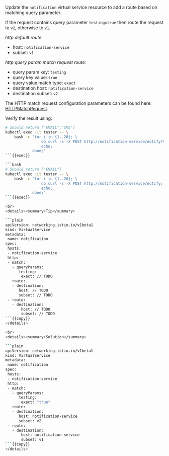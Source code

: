 Update the `notification` virtual service resource to add a route based on matching query parameter.

If the request contains query parameter `testing=true` then route the request to `v2`, otherwise to `v1`.

*http default route:*
* host: `notification-service`
* subset: `v1`

*http query param match request route:*
* query param key: `testing`
* query key value: `true`
* query value match type: `exact`
* destination host: `notification-service`
* destination subset: `v2`

The HTTP match request configuration parameters can be found here: [HTTPMatchRequest](https://istio.io/latest/docs/reference/config/networking/virtual-service/#HTTPMatchRequest).

Verify the result using:
```bash
# Should return ["EMAIL","SMS"]
kubectl exec -it tester -- \
    bash -c 'for i in {1..20}; \
                do curl -s -X POST http://notification-service/notify?testing=true; 
                echo; 
            done;'
```{{exec}}

```bash
# Should return ["EMAIL"]
kubectl exec -it tester -- \
    bash -c 'for i in {1..20}; \
                do curl -s -X POST http://notification-service/notify; 
                echo; 
            done;'
```{{exec}}

<br>
<details><summary>Tip</summary>

```plain
apiVersion: networking.istio.io/v1beta1
kind: VirtualService
metadata:
 name: notification
spec:
 hosts:
 - notification-service
 http:
 - match:
   - queryParams:
      testing: 
       exact: // TODO
   route:
   - destination:
      host: // TODO
      subset: // TODO
 - route:
   - destination:
       host: // TODO
       subset: // TODO
```{{copy}}
</details>

<br>
<details><summary>Solution</summary>

```plain
apiVersion: networking.istio.io/v1beta1
kind: VirtualService
metadata:
 name: notification
spec:
 hosts:
 - notification-service
 http:
 - match:
   - queryParams:
      testing: 
       exact: "true"
   route:
   - destination:
      host: notification-service
      subset: v2
 - route:
   - destination:
       host: notification-service
       subset: v1
```{{copy}}
</details>